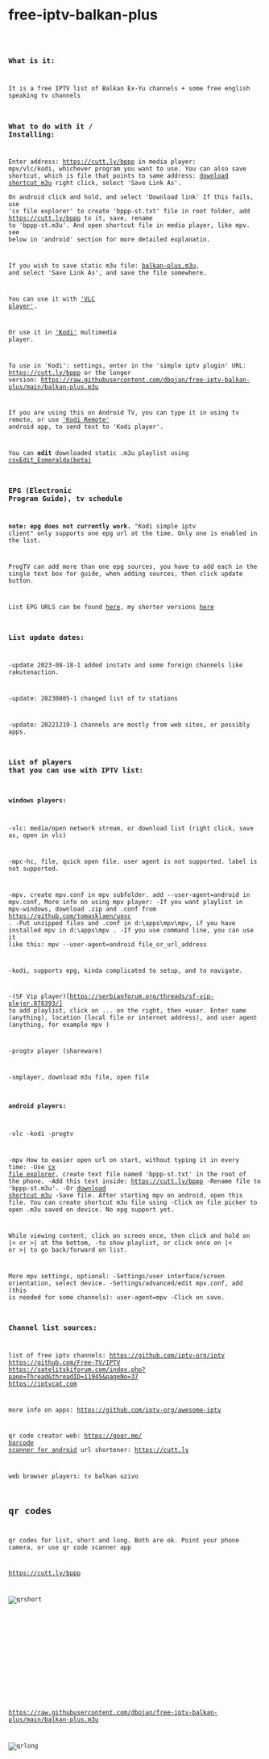 # free-iptv-balkan-plus
<code><pre>
### What is it:
It is a free IPTV list of Balkan Ex-Yu channels + some free english speaking tv channels

### What to do with it / Installing:

Enter address: https://cutt.ly/bppp
in media player: mpv/vlc/kodi, whichever program you want to use.
You can also save shortcut, which is file that points to same address: 
[download shortcut m3u](https://raw.githubusercontent.com/dbojan/free-iptv-balkan-plus/main/other/bppp-shortcut.m3u) right click, select 'Save Link As'.  
On android click and hold, and select 'Download link' 
If this fails, use 'cx file explorer' to create 'bppp-st.txt' file in root folder, add https://cutt.ly/bppp to it, 
save, rename to 'bppp-st.m3u'. 
And open shortcut file in media player, like mpv. see below in 'android' section for more detailed explanatin.

If you wish to save static m3u file: [balkan-plus.m3u](https://raw.githubusercontent.com/dbojan/free-iptv-balkan-plus/main/balkan-plus.m3u), and select 'Save Link As', 
and save the file somewhere.

You can use it with ['VLC player'](https://www.videolan.org/vlc/).

Or use it in ['Kodi'](https://kodi.tv/) multimedia player.

To use in 'Kodi': settings, enter in the 'simple iptv plugin' URL:
https://cutt.ly/bppp
or the longer version:
https://raw.githubusercontent.com/dbojan/free-iptv-balkan-plus/main/balkan-plus.m3u

If you are using this on Android TV, you can type it in using tv remote, or use ['Kodi Remote'](https://kodi.wiki/view/Official_Kodi_Remote) 
android app, to send text to 'Kodi player'.  

You can **edit** downloaded static .m3u playlist using [csvEdit_Esmeralda(beta)](https://github.com/dbojan/csvEdit_Esmeralda)

###  EPG (Electronic Program Guide), tv schedule

**note: epg does not currently work.**
"Kodi simple iptv client" only supports one epg url at the time. Only one is enabled in the list.

ProgTV can add more than one epg sources, you have to add each in the single text box for guide, 
when adding sources, then click update button.

List EPG URLS can be found [here](https://github.com/iptv-org/epg), my shorter versions [here](short)


### List update dates:
-update 2023-08-18-1
 added instatv and some foreign channels like rakutenaction.

-update: 20230805-1
changed list of tv stations

-update: 20221219-1
channels are mostly from web sites, or possibly apps.


### List of players that you can use with IPTV list:
#### windows players:

-vlc: media/open network stream, or download list (right click, save as, open in vlc)

-mpc-hc, file, quick open file. user agent is not supported. label is not supported.

-mpv. create mpv.conf in mpv subfolder. add --user-agent=android in mpv.conf, 
 More info on using mpv player:
-If you want playlist in mpv-windows, download .zip and .conf from 
 https://github.com/tomasklaen/uosc . 
-Put unzipped files and .conf in d:\apps\mpv\mpv, if you have installed mpv in d:\apps\mpv .
-If you use command line, you can use it like this: mpv --user-agent=android file_or_url_address
  
-kodi, supports epg, kinda complicated to setup, and to navigate.

-(SF Vip player)[https://serbianforum.org/threads/sf-vip-plejer.878393/]
to add playlist, click on ... on the right, then +user.
Enter name (anything), location (local file or internet address), and user agent (anything, 
for example mpv )

-progtv player (shareware)

-smplayer, download m3u file, open file

#### android players:
-vlc
-kodi
-progtv

-mpv
How to easier open url on start, without typing it in every time:
-Use [cx file explorer](https://play.google.com/store/apps/details?id=com.cxinventor.file.explorer), create text file named 'bppp-st.txt' in the root of the phone.
-Add this text inside: https://cutt.ly/bppp
-Rename file to 'bppp-st.m3u'. 
-Or [download shortcut m3u](https://raw.githubusercontent.com/dbojan/free-iptv-balkan-plus/main/other/bppp-shortcut.m3u)
-Save file. After starting mpv on android, open this file. You can create shortcut m3u file using 
-Click on file picker to open .m3u saved on device. No epg support yet.

While viewing content, click on screen once, then click and hold on  |< or >| at the bottom,
-to show playlist, or click once on |< or >| to go back/forward on list.

More mpv settings, optional:
-Settings/user interface/screen orientation, select device.
-Settings/advanced/edit mpv.conf, add (this is needed for some channels): 
user-agent=mpv
-Click on save.



###  Channel list sources:

list of free iptv channels: 
https://github.com/iptv-org/iptv
https://github.com/Free-TV/IPTV
https://satelitskiforum.com/index.php?page=Thread&threadID=11945&pageNo=37
https://iptvcat.com

more info on apps: 
https://github.com/iptv-org/awesome-iptv


qr code creator web: https://goqr.me/
[barcode scanner for android](https://play.google.com/store/apps/details?id=com.google.zxing.client.android)
url shortener: https://cutt.ly

web browser players: 
tv balkan uzivo



## qr codes

qr codes for list, short and long. Both are ok. Point your phone camera, or use qr code scanner app

https://cutt.ly/bppp

![qrshort](qrshort.png)

```













```
https://raw.githubusercontent.com/dbojan/free-iptv-balkan-plus/main/balkan-plus.m3u


![qrlong](qrlong.png)
